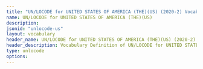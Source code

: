 ```yaml
---
title: "UN/LOCODE for UNITED STATES OF AMERICA (THE)(US) (2020-2) Vocabulary"
name: UN/LOCODE for UNITED STATES OF AMERICA (THE)(US) 
description: 
jsonid: "unlocode-us"
layout: vocabulary
header_name: UN/LOCODE for UNITED STATES OF AMERICA (THE)(US) (2020-2) JSON-LD Vocabulary
header_description: Vocabulary Definition of UN/LOCODE for UNITED STATES OF AMERICA (THE)(US) (2020-2) semantics in HTML format. JSON-LD format is available at [unlocode-us.jsonld](/vocabulary/unlocode-us.jsonld)
type: unlocode
options:
---
```

